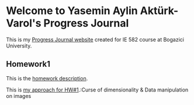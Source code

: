 # Welcome to Yasemin Aylin Aktürk-Varol's Progress Journal

This is my [Progress Journal website](https://bu-ie-582.github.io/fall21-yaseminaylinakturk/) created for IE 582 course at Bogazici University.

## Homework1

This is the [homework description](https://github.com/BU-IE-582/fall21-yaseminaylinakturk/blob/gh-pages/HW1/IE582_Fall21_Homework1.pdf/).

This is [my approach for HW#1](https://github.com/BU-IE-582/fall21-yaseminaylinakturk/blob/gh-pages/HW1/HW%231-Yasemin%20Aylin%20Akt%C3%BCrk%20(2020802000).html).:Curse of dimensionality &  Data manipulation on images


